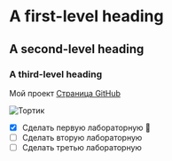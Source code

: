 # A first-level heading
## A second-level heading
### A third-level heading


Мой проект [Страница GitHub](https://github.com/Sefo48/Stp-1)

![Тортик](https://github.com/Sefo48/Stp-1/assets/109081387/5f387cf4-09b8-472f-926f-aeface7b2d81)

- [x] Сделать первую лабораторную :tada:
- [ ] Сделать вторую лабораторную
- [ ] Сделать третью лабораторную
